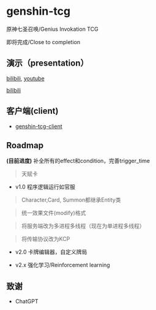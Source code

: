 # genshin-tcg
原神七圣召唤/Genius Invokation TCG

即将完成/Close to completion

## 演示（presentation）

[bilibili](https://www.bilibili.com/video/BV1xA411z78T/), [youtube](https://youtu.be/gqJ6eA0M9xs)

[bilibili](https://www.bilibili.com/video/BV1FL411f7xb/)
                             
## 客户端(client)
 
* [genshin-tcg-client](https://github.com/Asassong/genshin-tcg-client)

## Roadmap

**(目前进度)** 补全所有的effect和condition，完善trigger_time

> 天赋卡

* v1.0 程序逻辑运行如官服

> Character,Card, Summon都继承Entity类

> 统一效果文件(modify)格式

> 将服务端改为多进程多线程（现在为单进程多线程）

> 将传输协议改为KCP

* v2.0 卡牌编辑器，自定义牌局

* v2.x 强化学习/Reinforcement learning

## 致谢

* ChatGPT

